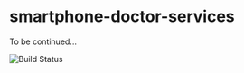 # smartphone-doctor-services
To be continued...

![Build Status](https://travis-ci.com/bilgeryahov/smartphone-doctor-services.svg?branch=master)